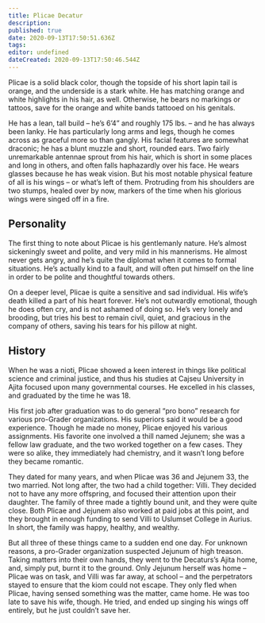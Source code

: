 ```yaml
---
title: Plicae Decatur
description: 
published: true
date: 2020-09-13T17:50:51.636Z
tags: 
editor: undefined
dateCreated: 2020-09-13T17:50:46.544Z
---
```


Plicae is a solid black color, though the topside of his short lapin tail is orange, and the underside is a stark white. He has matching orange and white highlights in his hair, as well. Otherwise, he bears no markings or tattoos, save for the orange and white bands tattooed on his genitals.

He has a lean, tall build – he’s 6’4” and roughly 175 lbs. – and he has always been lanky. He has particularly long arms and legs, though he comes across as graceful more so than gangly. His facial features are somewhat draconic; he has a blunt muzzle and short, rounded ears. Two fairly unremarkable antennae sprout from his hair, which is short in some places and long in others, and often falls haphazardly over his face. He wears glasses because he has weak vision. But his most notable physical feature of all is his wings – or what’s left of them. Protruding from his shoulders are two stumps, healed over by now, markers of the time when his glorious wings were singed off in a fire.

Personality
-----------

The first thing to note about Plicae is his gentlemanly nature. He’s almost sickeningly sweet and polite, and very mild in his mannerisms. He almost never gets angry, and he’s quite the diplomat when it comes to formal situations. He’s actually kind to a fault, and will often put himself on the line in order to be polite and thoughtful towards others.

On a deeper level, Plicae is quite a sensitive and sad individual. His wife’s death killed a part of his heart forever. He’s not outwardly emotional, though he does often cry, and is not ashamed of doing so. He’s very lonely and brooding, but tries his best to remain civil, quiet, and gracious in the company of others, saving his tears for his pillow at night.

History
-------

When he was a nioti, Plicae showed a keen interest in things like political science and criminal justice, and thus his studies at Cajseu University in Ajita focused upon many governmental courses. He excelled in his classes, and graduated by the time he was 18.

His first job after graduation was to do general “pro bono” research for various pro-Grader organizations. His superiors said it would be a good experience. Though he made no money, Plicae enjoyed his various assignments. His favorite one involved a thill named Jejunem; she was a fellow law graduate, and the two worked together on a few cases. They were so alike, they immediately had chemistry, and it wasn’t long before they became romantic.

They dated for many years, and when Plicae was 36 and Jejunem 33, the two married. Not long after, the two had a child together: Villi. They decided not to have any more offspring, and focused their attention upon their daughter. The family of three made a tightly bound unit, and they were quite close. Both Plicae and Jejunem also worked at paid jobs at this point, and they brought in enough funding to send Villi to Uslumset College in Aurius. In short, the family was happy, healthy, and wealthy.

But all three of these things came to a sudden end one day. For unknown reasons, a pro-Grader organization suspected Jejunum of high treason. Taking matters into their own hands, they went to the Decaturs’s Ajita home, and, simply put, burnt it to the ground. Only Jejunum herself was home – Plicae was on task, and Villi was far away, at school – and the perpetrators stayed to ensure that the kiom could not escape. They only fled when Plicae, having sensed something was the matter, came home. He was too late to save his wife, though. He tried, and ended up singing his wings off entirely, but he just couldn’t save her.